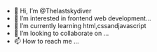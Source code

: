 - 👋 Hi, I’m @Thelastskydiver
- 👀 I’m interested in frontend web development...
- 🌱 I’m currently learning html,cssandjavascript
- 💞️ I’m looking to collaborate on ...
- 📫 How to reach me ...

<!---
Thelastskydiver/Thelastskydiver is a ✨ special ✨ repository because its `README.md` (this file) appears on your GitHub profile.
You can click the Preview link to take a look at your changes.
--->
